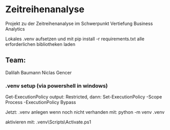 # Zeitreihenanalyse
Projekt zu der Zeitreihenanalyse im Schwerpunkt Vertiefung Business Analytics

Lokales .venv aufsetzen und mit pip install -r requirements.txt alle erforderlichen bibliotheken laden

## Team:
Dalilah Baumann
Niclas Gencer

### .venv setup (via powershell in windows) 

Get-ExecutionPolicy
output: Restricted, dann: Set-ExecutionPolicy -Scope Process -ExecutionPolicy Bypass

Jetzt: 
.venv anlegen wenn noch nicht verhanden mit:
python -m venv .venv

aktivieren mit: .venv\Scripts\Activate.ps1


